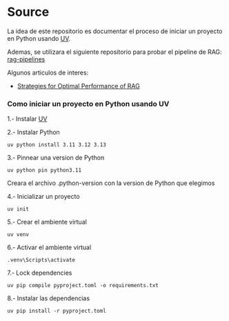 # Source

La idea de este repositorio es documentar el proceso de iniciar un proyecto en Python usando [UV](https://docs.astral.sh/uv/getting-started/installation/).

Ademas, se utilizara el siguiente repositorio para probar el pipeline de RAG: [rag-pipelines](https://github.com/NirDiamant/RAG_Techniques)

Algunos articulos de interes:

- [Strategies for Optimal Performance of RAG](https://medium.com/@bijit211987/strategies-for-optimal-performance-of-rag-6faa1b79cd45)

### Como iniciar un proyecto en Python usando UV

1.- Instalar [UV](https://docs.astral.sh/uv/getting-started/installation/)

2.- Instalar Python

`uv python install 3.11 3.12 3.13`

3.- Pinnear una version de Python

`uv python pin python3.11`

Creara el archivo .python-version con la version de Python que elegimos

4.- Inicializar un proyecto

`uv init`

5.- Crear el ambiente virtual

`uv venv`

6.- Activar el ambiente virtual

`.venv\Scripts\activate`

7.- Lock dependencies

`uv pip compile pyproject.toml -o requirements.txt`

8.- Instalar las dependencias

`uv pip install -r pyproject.toml`
